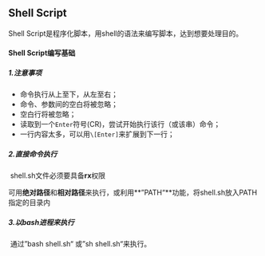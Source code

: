 ## Shell Script

Shell Script是程序化脚本，用shell的语法来编写脚本，达到想要处理目的。

#### Shell Script编写基础

##### 1.注意事项

- 命令执行从上至下，从左至右；
- 命令、参数间的空白将被忽略；
- 空白行将被忽略；
- 读取到一个`Enter`符号(CR)，尝试开始执行该行（或该串）命令；
- 一行内容太多，可以用`\[Enter]`来扩展到下一行；



##### 2.直接命令执行

​	shell.sh文件必须要具备**rx**权限

​	可用**绝对路径**和**相对路径**来执行，或利用**”PATH“**功能，将shell.sh放入PATH指定的目录内



##### 3.以bash进程来执行

​	 通过”bash shell.sh“ 或”sh shell.sh“来执行。